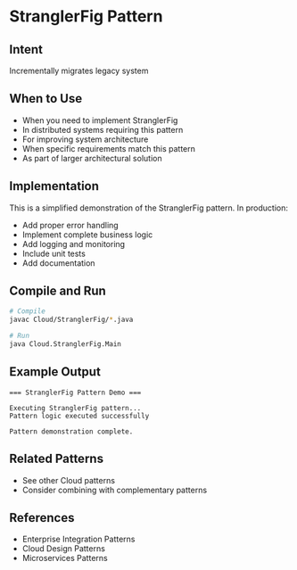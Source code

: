 # StranglerFig Pattern

## Intent
Incrementally migrates legacy system

## When to Use
- When you need to implement StranglerFig
- In distributed systems requiring this pattern
- For improving system architecture
- When specific requirements match this pattern
- As part of larger architectural solution

## Implementation
This is a simplified demonstration of the StranglerFig pattern. In production:
- Add proper error handling
- Implement complete business logic
- Add logging and monitoring
- Include unit tests
- Add documentation

## Compile and Run
```bash
# Compile
javac Cloud/StranglerFig/*.java

# Run
java Cloud.StranglerFig.Main
```

## Example Output
```
=== StranglerFig Pattern Demo ===

Executing StranglerFig pattern...
Pattern logic executed successfully

Pattern demonstration complete.
```

## Related Patterns
- See other Cloud patterns
- Consider combining with complementary patterns

## References
- Enterprise Integration Patterns
- Cloud Design Patterns
- Microservices Patterns
